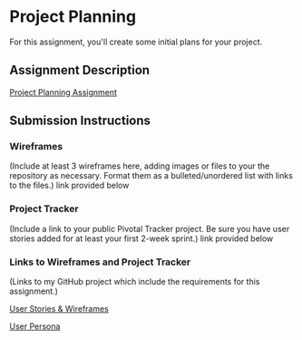 # Project Planning
For this assignment, you'll create some initial plans for your project.

## Assignment Description
[Project Planning Assignment](https://education.launchcode.org/liftoff/assignments/planning/)

## Submission Instructions

### Wireframes

(Include at least 3 wireframes here, adding images or files to your the repository as necessary. Format them as a bulleted/unordered list with links to the files.)
link provided below

### Project Tracker

(Include a link to your public Pivotal Tracker project. Be sure you have user stories added for at least your first 2-week sprint.)
link provided below

### Links to Wireframes and Project Tracker

(Links to my GitHub project which include the requirements for this assignment.)

[User Stories & Wireframes](https://github.com/mdshaffer8/TeachersAid/blob/master/UserPersonas.md)

[User Persona](https://github.com/mdshaffer8/TeachersAid/blob/master/UserStories.md)
